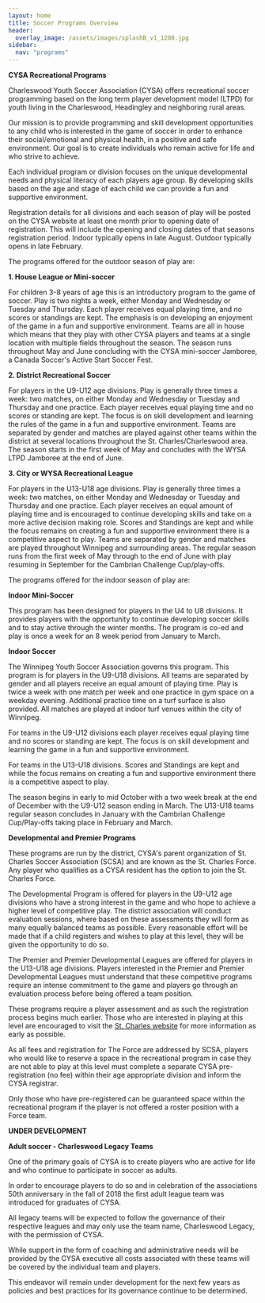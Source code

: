 ```yaml
---
layout: home
title: Soccer Programs Overview
header:
  overlay_image: /assets/images/splashB_v1_1280.jpg
sidebar:
  nav: "programs"
---
```

**CYSA Recreational Programs**  
  
Charleswood Youth Soccer Association (CYSA) offers recreational soccer
programming based on the long term player development model (LTPD) for youth
living in the Charleswood, Headingley and neighboring rural areas. 

Our mission is to provide programming and skill development opportunities to any
child who is interested in the game of soccer in order to enhance their
social/emotional and physical health, in a positive and safe environment. Our
goal is to create individuals who remain active for life and who strive to
achieve.

Each individual program or division focuses on the unique developmental needs
and physical literacy of each players age group. By developing skills based on
the age and stage of each child we can provide a fun and supportive environment.

Registration details for all divisions and each season of play will be posted on
the CYSA website at least one month prior to opening date of registration. This
will include the opening and closing dates of that seasons registration period.
Indoor typically opens in late August. Outdoor typically opens in late February.

The programs offered for the outdoor season of play are:

**1. House League or Mini-soccer**

For children 3-8 years of age this is an introductory program to the game of
soccer. Play is two nights a week, either Monday and Wednesday or Tuesday and
Thursday. Each player receives equal playing time, and no scores or standings
are kept. The emphasis is on developing an enjoyment of the game in a fun and
supportive environment. Teams are all in house which means that they play with
other CYSA players and teams at a single location with multiple fields
throughout the season. The season runs throughout May and June concluding with
the CYSA mini-soccer Jamboree, a Canada Soccer's Active Start Soccer Fest.

**2. District Recreational Soccer**

For players in the U9-U12 age divisions. Play is generally three times a week:
two matches, on either Monday and Wednesday or Tuesday and Thursday and one
practice. Each player receives equal playing time and no scores or standing are
kept. The focus is on skill development and learning the rules of the game in a
fun and supportive environment. Teams are separated by gender and matches are
played against other teams within the district at several locations throughout
the St. Charles/Charleswood area. The season starts in the first week of May and
concludes with the WYSA LTPD Jamboree at the end of June.

**3. City or WYSA Recreational League**

For players in the U13-U18 age divisions. Play is generally three times a week:
two matches, on either Monday and Wednesday or Tuesday and Thursday and one
practice. Each player receives an equal amount of playing time and is encouraged
to continue developing skills and take on a more active decision making role.
Scores and Standings are kept and while the focus remains on creating a fun and
supportive environment there is a competitive aspect to play. Teams are
separated by gender and matches are played throughout Winnipeg and surrounding
areas. The regular season runs from the first week of May through to the end of
June with play resuming in September for the Cambrian Challenge Cup/play-offs.

The programs offered for the indoor season of play are:

**Indoor Mini-Soccer**

This program has been designed for players in the U4 to U8 divisions. It
provides players with the opportunity to continue developing soccer skills and
to stay active through the winter months. The program is co-ed and play is once
a week for an 8 week period from January to March.

**Indoor Soccer**

The Winnipeg Youth Soccer Association governs this program. This program is for
players in the U9-U18 divisions. All teams are separated by gender and all
players receive an equal amount of playing time. Play is twice a week with one
match per week and one practice in gym space on a weekday evening. Additional
practice time on a turf surface is also provided. All matches are played at
indoor turf venues within the city of Winnipeg.

For teams in the U9-U12 divisions each player receives equal playing time and no
scores or standing are kept. The focus is on skill development and learning the
game in a fun and supportive environment.

For teams in the U13-U18 divisions. Scores and Standings are kept and while the
focus remains on creating a fun and supportive environment there is a
competitive aspect to play.

The season begins in early to mid October with a two week break at the end of
December with the U9-U12 season ending in March. The U13-U18 teams regular
season concludes in January with the Cambrian Challenge Cup/Play-offs taking
place in February and March.

**Developmental and Premier Programs**

These programs are run by the district, CYSA's parent organization of St.
Charles Soccer Association (SCSA) and are known as the St. Charles Force. Any
player who qualifies as a CYSA resident has the option to join the St. Charles
Force.

The Developmental Program is offered for players in the U9-U12 age divisions who
have a strong interest in the game and who hope to achieve a higher level of
competitive play. The district association will conduct evaluation sessions,
where based on these assessments they will form as many equally balanced teams
as possible. Every reasonable effort will be made that if a child registers and
wishes to play at this level, they will be given the opportunity to do so.

The Premier and Premier Developmental Leagues are offered for players in the
U13-U18 age divisions. Players interested in the Premier and Premier
Developmental Leagues must understand that these competitive programs require an
intense commitment to the game and players go through an evaluation process
before being offered a team position.

These programs require a player assessment and as such the registration process
begins much earlier. Those who are interested in playing at this level are
encouraged to visit the [St. Charles website](http://www.stcharles-soccer.com/)
for more information as early as possible.

As all fees and registration for The Force are addressed by SCSA, players who
would like to reserve a space in the recreational program in case they are not
able to play at this level must complete a separate CYSA pre-registration (no
fee) within their age appropriate division and inform the CYSA registrar.

Only those who have pre-registered can be guaranteed space within the
recreational program if the player is not offered a roster position with a Force
team.

**UNDER DEVELOPMENT**

**Adult soccer - Charleswood Legacy Teams**

One of the primary goals of CYSA is to create players who are active for life
and who continue to participate in soccer as adults.

In order to encourage players to do so and in celebration of the associations
50th anniversary in the fall of 2018 the first adult league team was introduced
for graduates of CYSA.

All legacy teams will be expected to follow the governance of their respective
leagues and may only use the team name, Charleswood Legacy, with the permission
of CYSA.

While support in the form of coaching and administrative needs will be provided
by the CYSA executive all costs associated with these teams will be covered by
the individual team and players.

This endeavor will remain under development for the next few years as policies
and best practices for its governance continue to be determined.
